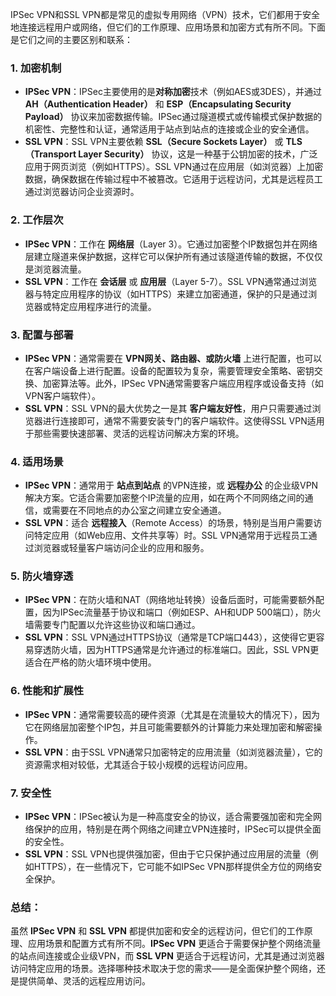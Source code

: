 IPSec VPN和SSL VPN都是常见的虚拟专用网络（VPN）技术，它们都用于安全地连接远程用户或网络，但它们的工作原理、应用场景和加密方式有所不同。下面是它们之间的主要区别和联系：

### 1. **加密机制**
   - **IPSec VPN**：IPSec主要使用的是**对称加密**技术（例如AES或3DES），并通过 **AH（Authentication Header）** 和 **ESP（Encapsulating Security Payload）** 协议来加密数据传输。IPSec通过隧道模式或传输模式保护数据的机密性、完整性和认证，通常适用于站点到站点的连接或企业的安全通信。
   - **SSL VPN**：SSL VPN主要依赖 **SSL（Secure Sockets Layer）** 或 **TLS（Transport Layer Security）** 协议，这是一种基于公钥加密的技术，广泛应用于网页浏览（例如HTTPS）。SSL VPN通过在应用层（如浏览器）上加密数据，确保数据在传输过程中不被篡改。它适用于远程访问，尤其是远程员工通过浏览器访问企业资源时。

### 2. **工作层次**
   - **IPSec VPN**：工作在 **网络层**（Layer 3）。它通过加密整个IP数据包并在网络层建立隧道来保护数据，这样它可以保护所有通过该隧道传输的数据，不仅仅是浏览器流量。
   - **SSL VPN**：工作在 **会话层** 或 **应用层**（Layer 5-7）。SSL VPN通常通过浏览器与特定应用程序的协议（如HTTPS）来建立加密通道，保护的只是通过浏览器或特定应用程序进行的流量。

### 3. **配置与部署**
   - **IPSec VPN**：通常需要在 **VPN网关、路由器、或防火墙** 上进行配置，也可以在客户端设备上进行配置。设备的配置较为复杂，需要管理安全策略、密钥交换、加密算法等。此外，IPSec VPN通常需要客户端应用程序或设备支持（如VPN客户端软件）。
   - **SSL VPN**：SSL VPN的最大优势之一是其 **客户端友好性**，用户只需要通过浏览器进行连接即可，通常不需要安装专门的客户端软件。这使得SSL VPN适用于那些需要快速部署、灵活的远程访问解决方案的环境。

### 4. **适用场景**
   - **IPSec VPN**：通常用于 **站点到站点** 的VPN连接，或 **远程办公** 的企业级VPN解决方案。它适合需要加密整个IP流量的应用，如在两个不同网络之间的通信，或需要在不同地点的办公室之间建立安全通道。
   - **SSL VPN**：适合 **远程接入**（Remote Access）的场景，特别是当用户需要访问特定应用（如Web应用、文件共享等）时。SSL VPN通常用于远程员工通过浏览器或轻量客户端访问企业的应用和服务。

### 5. **防火墙穿透**
   - **IPSec VPN**：在防火墙和NAT（网络地址转换）设备后面时，可能需要额外配置，因为IPSec流量基于协议和端口（例如ESP、AH和UDP 500端口），防火墙需要专门配置以允许这些协议和端口通过。
   - **SSL VPN**：SSL VPN通过HTTPS协议（通常是TCP端口443），这使得它更容易穿透防火墙，因为HTTPS通常是允许通过的标准端口。因此，SSL VPN更适合在严格的防火墙环境中使用。

### 6. **性能和扩展性**
   - **IPSec VPN**：通常需要较高的硬件资源（尤其是在流量较大的情况下），因为它在网络层加密整个IP包，并且可能需要额外的计算能力来处理加密和解密操作。
   - **SSL VPN**：由于SSL VPN通常只加密特定的应用流量（如浏览器流量），它的资源需求相对较低，尤其适合于较小规模的远程访问应用。

### 7. **安全性**
   - **IPSec VPN**：IPSec被认为是一种高度安全的协议，适合需要强加密和完全网络保护的应用，特别是在两个网络之间建立VPN连接时，IPSec可以提供全面的安全性。
   - **SSL VPN**：SSL VPN也提供强加密，但由于它只保护通过应用层的流量（例如HTTPS），在一些情况下，它可能不如IPSec VPN那样提供全方位的网络安全保护。

### 总结：
虽然 **IPSec VPN** 和 **SSL VPN** 都提供加密和安全的远程访问，但它们的工作原理、应用场景和配置方式有所不同。**IPSec VPN** 更适合于需要保护整个网络流量的站点间连接或企业级VPN，而 **SSL VPN** 更适合于远程访问，尤其是通过浏览器访问特定应用的场景。选择哪种技术取决于您的需求——是全面保护整个网络，还是提供简单、灵活的远程应用访问。